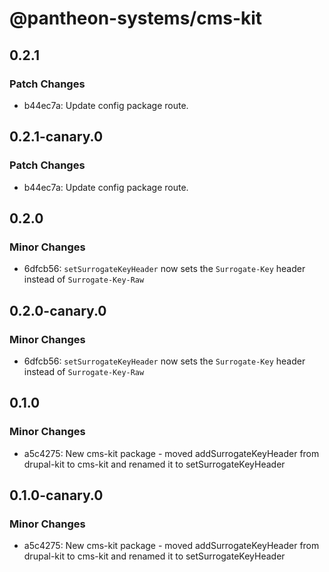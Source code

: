# @pantheon-systems/cms-kit

## 0.2.1

### Patch Changes

- b44ec7a: Update config package route.

## 0.2.1-canary.0

### Patch Changes

- b44ec7a: Update config package route.

## 0.2.0

### Minor Changes

- 6dfcb56: `setSurrogateKeyHeader` now sets the `Surrogate-Key` header instead
  of `Surrogate-Key-Raw`

## 0.2.0-canary.0

### Minor Changes

- 6dfcb56: `setSurrogateKeyHeader` now sets the `Surrogate-Key` header instead
  of `Surrogate-Key-Raw`

## 0.1.0

### Minor Changes

- a5c4275: New cms-kit package - moved addSurrogateKeyHeader from drupal-kit to
  cms-kit and renamed it to setSurrogateKeyHeader

## 0.1.0-canary.0

### Minor Changes

- a5c4275: New cms-kit package - moved addSurrogateKeyHeader from drupal-kit to
  cms-kit and renamed it to setSurrogateKeyHeader
